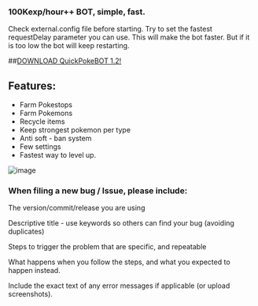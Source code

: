 ### 100Kexp/hour++ BOT, simple, fast. 
Check external.config file before starting. Try to set the fastest requestDelay parameter you can use. This will make the bot faster. But if it is too low the bot will keep restarting.

##[DOWNLOAD QuickPokeBOT 1.2!](https://github.com/fededevi/QuickPokeBot/releases/download/1.2/QuickPokeBOT.1.2.rar)

## Features:
* Farm Pokestops
* Farm Pokemons
* Recycle items
* Keep strongest pokemon per type
* Anti soft - ban system
* Few settings
* Fastest way to level up.

![image](https://cloud.githubusercontent.com/assets/5583580/17251158/d8acf59a-55a7-11e6-8af3-72b471563e12.png)


### When filing a new bug / Issue, please include:

 The version/commit/release you are using

 Descriptive title - use keywords so others can find your bug (avoiding duplicates)

 Steps to trigger the problem that are specific, and repeatable

 What happens when you follow the steps, and what you expected to happen instead.

 Include the exact text of any error messages if applicable (or upload screenshots).


